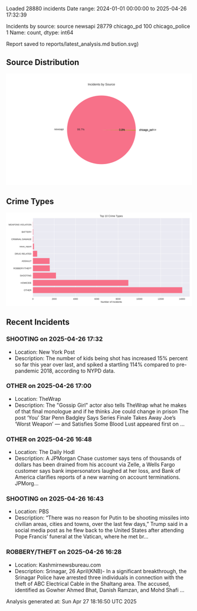
Loaded 28880 incidents
Date range: 2024-01-01 00:00:00 to 2025-04-26 17:32:39

Incidents by source:
source
newsapi           28779
chicago_pd          100
chicago_police        1
Name: count, dtype: int64

Report saved to reports/latest_analysis.md
bution.svg)

## Source Distribution
![Source Distribution](images/source_distribution.svg)

## Crime Types
![Crime Types](images/crime_types.svg)

## Recent Incidents

### SHOOTING on 2025-04-26 17:32
- Location: New York Post
- Description: The number of kids being shot has increased 15% percent so far this year over last, and spiked a startling 114% compared to pre-pandemic 2018, according to NYPD data.


### OTHER on 2025-04-26 17:00
- Location: TheWrap
- Description: The "Gossip Girl" actor also tells TheWrap what he makes of that final monologue and if he thinks Joe could change in prison
The post ‘You’ Star Penn Badgley Says Series Finale Takes Away Joe’s ‘Worst Weapon’ — and Satisfies Some Blood Lust appeared first on …


### OTHER on 2025-04-26 16:48
- Location: The Daily Hodl
- Description: A JPMorgan Chase customer says tens of thousands of dollars has been drained from his account via Zelle, a Wells Fargo customer says bank impersonators laughed at her loss, and Bank of America clarifies reports of a new warning on account terminations. JPMorg…


### SHOOTING on 2025-04-26 16:43
- Location: PBS
- Description: “There was no reason for Putin to be shooting missiles into civilian areas, cities and towns, over the last few days,” Trump said in a social media post as he flew back to the United States after attending Pope Francis’ funeral at the Vatican, where he met br…


### ROBBERY/THEFT on 2025-04-26 16:28
- Location: Kashmirnewsbureau.com
- Description: Srinagar, 26 April(KNB)- In a significant breakthrough, the Srinagar Police have arrested three individuals in connection with the theft of ABC Electrical Cable in the Shaltang area. The accused, identified as Gowher Ahmed Bhat, Danish Ramzan, and Mohd Shafi …

Analysis generated at: Sun Apr 27 18:16:50 UTC 2025
